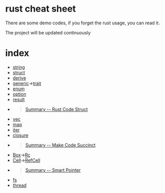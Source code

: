 # rust cheat sheet
There are some demo codes, if you forget the rust usage, you can read it.

The project will be updated continuously
# index
- [string](string/src/main.rs)
- [struct](_struct/src/main.rs)
- [derive](derive/src/main.rs)
- [generic](generic/src/main.rs)->[trait](trait/src/main.rs)
- [enum](_enum/src/main.rs)
- [option](option/src/main.rs)
- [result](result/src/main.rs)
- > [Summary -- Rust Code Struct](summary/CodeStruct.md)
- [vec](vec/src/main.rs)
- [map](map/src/main.rs)
- [iter](iter/src/main.rs)
- [closure](closure/src/main.rs)
- > [Summary -- Make Code Succinct](summary/Succinct.md)
- [Box](Box/src/main.rs)->[Rc](Rc/src/main.rs)
- [Cell](Cell/src/main.rs)->[RefCell](RefCell/src/main.rs)
- > [Summary -- Smart Pointer](summary/SmartPointer.md)
- [fs](fs/src/main.rs)
- [thread](thread/src/main.rs)